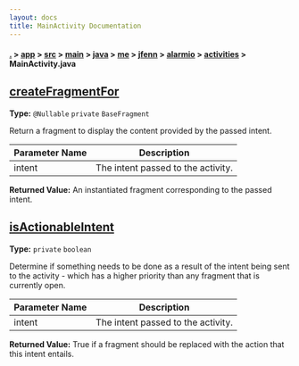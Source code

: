 ```yaml
---
layout: docs
title: MainActivity Documentation
---
```

#### [.](./../../../../../../../../index) > [app](./../../../../../../../index) > [src](./../../../../../../index) > [main](./../../../../../index) > [java](./../../../../index) > [me](./../../../index) > [jfenn](./../../index) > [alarmio](./../index) > [activities](./index) > **MainActivity.java**

## [createFragmentFor](https://github.com/fennifith/Alarmio/blob/master/app/src/main/java/me/jfenn/alarmio/activities/MainActivity.java#L111)

**Type:** `@Nullable` `private` `BaseFragment`

Return a fragment to display the content provided by 
the passed intent. 





|Parameter Name|Description|
|-----|-----|
|intent|The intent passed to the activity.|


**Returned Value:**  An instantiated fragment corresponding to the passed intent.  








## [isActionableIntent](https://github.com/fennifith/Alarmio/blob/master/app/src/main/java/me/jfenn/alarmio/activities/MainActivity.java#L158)

**Type:** `private` `boolean`

Determine if something needs to be done as a result 
of the intent being sent to the activity - which has 
a higher priority than any fragment that is currently 
open. 





|Parameter Name|Description|
|-----|-----|
|intent|The intent passed to the activity.|


**Returned Value:**  True if a fragment should be replaced with the action that this intent entails.  








